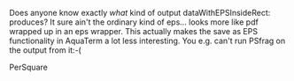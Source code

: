 Does anyone know exactly *what* kind of output
    dataWithEPSInsideRect:
produces?
It sure ain't the ordinary kind of eps... looks more like pdf wrapped up in an eps wrapper. This actually makes the save as EPS functionality in AquaTerm a lot less interesting. You e.g. can't run PSfrag on the output from it:-(

PerSquare

